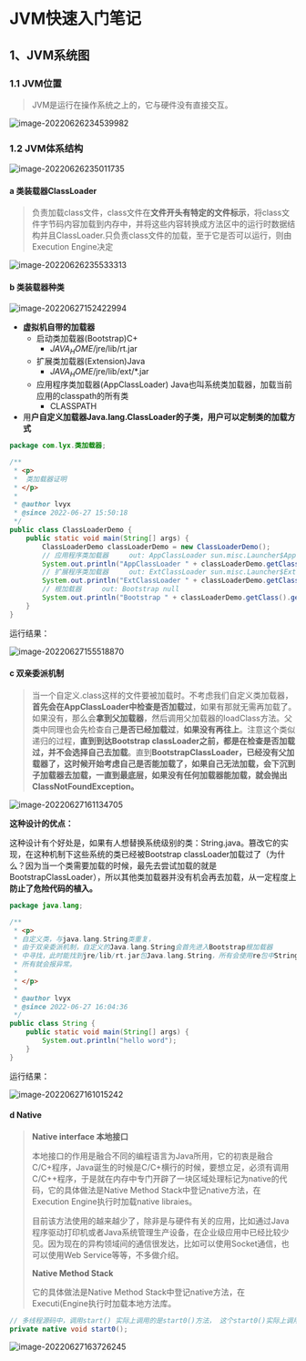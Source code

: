 # JVM快速入门笔记

## 1、JVM系统图

### 1.1 JVM位置

> JVM是运行在操作系统之上的，它与硬件没有直接交互。

![image-20220626234539982](JVM快速入门笔记.assets/image-20220626234539982.png)



### 1.2 JVM体系结构

![image-20220626235011735](JVM快速入门笔记.assets/image-20220626235011735.png)



#### a 类装载器ClassLoader

>负责加载class文件，class文件在**文件开头有特定的文件标示**，将class文件字节码内容加载到内存中，并将这些内容转换成方法区中的运行时数据结构并且ClassLoader.只负责class文件的加载，至于它是否可以运行，则由Execution Engine决定

![image-20220626235533313](JVM快速入门笔记.assets/image-20220626235533313.png)



#### b 类装载器种类

![image-20220627152422994](JVM快速入门笔记.assets/image-20220627152422994.png)



* **虚拟机自带的加载器**
  * 启动类加载器(Bootstrap)C+
    * $JAVA_HOME$/jre/lib/rt.jar
  * 扩展类加载器(Extension)Java
    * $JAVA_HOME$/jre/lib/ext/*.jar 
  * 应用程序类加载器(AppClassLoader) Java也叫系统类加载器，加载当前应用的classpath的所有类
    * CLASSPATH 
* 用**户自定义加载器Java.lang.ClassLoader的子类，用户可以定制类的加载方式**



```java
package com.lyx.类加载器;

/**
 * <p>
 *  类加载器证明
 * </p>
 *
 * @author lvyx
 * @since 2022-06-27 15:50:18
 */
public class ClassLoaderDemo {
    public static void main(String[] args) {
        ClassLoaderDemo classLoaderDemo = new ClassLoaderDemo();
        // 应用程序类加载器     out: AppClassLoader sun.misc.Launcher$AppClassLoader@18b4aac2
        System.out.println("AppClassLoader " + classLoaderDemo.getClass().getClassLoader());
        // 扩展程序类加载器     out: ExtClassLoader sun.misc.Launcher$ExtClassLoader@1b6d3586
        System.out.println("ExtClassLoader " + classLoaderDemo.getClass().getClassLoader().getParent());
        // 根加载器     out: Bootstrap null
        System.out.println("Bootstrap " + classLoaderDemo.getClass().getClassLoader().getParent().getParent());
    }
}
```

运行结果：

![image-20220627155518870](JVM快速入门笔记.assets/image-20220627155518870.png)



#### c 双亲委派机制

>当一个自定义.class这样的文件要被加载时。不考虑我们自定义类加载器，**首先会在AppClassLoader中检查是否加载过**，如果有那就无需再加载了。如果没有，那么会**拿到父加载器**，然后调用父加载器的loadClass方法。父类中同理也会先检查自己**是否已经加载过**，**如果没有再往上**。注意这个类似递归的过程，**直到到达Bootstrap classLoader之前，都是在检查是否加载过，并不会选择自己去加载**。直到**BootstrapClassLoader，已经没有父加载器了，这时候开始考虑自己是否能加载了，如果自己无法加载，会下沉到子加载器去加载，一直到最底层，如果没有任何加载器能加载，就会抛出ClassNotFoundException。**

![image-20220627161134705](JVM快速入门笔记.assets/image-20220627161134705.png)

**这种设计的优点：**

这种设计有个好处是，如果有人想替换系统级别的类：String.java。篡改它的实现，在这种机制下这些系统的类已经被Bootstrap classLoader加载过了（为什么？因为当一个类需要加载的时候，最先去尝试加载的就是BootstrapClassLoader），所以其他类加载器并没有机会再去加载，从一定程度上**防止了危险代码的植入。**

```java
package java.lang;

/**
 * <p>
 * 自定义类，与java.lang.String类重复，
 * 由于双亲委派机制，自定义的Java.lang.String会首先进入Bootstrap根加载器
 * 中寻找，此时能找到jre/lib/rt.jar包Java.lang.String，所有会使用re包中String类的Class模板
 * 所有就会报异常。
 *
 * </p>
 *
 * @author lvyx
 * @since 2022-06-27 16:04:36
 */
public class String {
    public static void main(String[] args) {
        System.out.println("hello word");
    }
}
```

运行结果：

![image-20220627161015242](JVM快速入门笔记.assets/image-20220627161015242.png)



#### d Native

> **Native interface 本地接口**
>
> 本地接口的作用是融合不同的编程语言为Java所用，它的初衷是融合C/C+程序，Java诞生的时候是C/C+横行的时候，要想立足，必须有调用C/C++程序，于是就在内存中专门开辟了一块区域处理标记为native的代码，它的具体做法是Native Method Stack中登记native方法，在Execution Engine执行时加载native libraies。
>
> 目前该方法使用的越来越少了，除非是与硬件有关的应用，比如通过Java程序驱动打印机或者Java系统管理生产设备，在企业级应用中已经比较少见。因为现在的异构领域间的通信很发达，比如可以使用Socket通信，也可以使用Web Service等等，不多做介绍。
>
> **Native Method Stack**
>
> 它的具体做法是Native Method Stack中登记native方法，在Executi(Engine执行时加载本地方法库。

```java
// 多线程源码中，调用start() 实际上调用的是start0()方法， 这个start0()实际上调用的是操作系统的多线程方法。 
private native void start0();
```

![image-20220627163726245](JVM快速入门笔记.assets/image-20220627163726245.png)

























